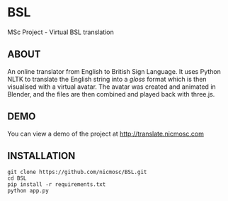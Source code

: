 # BSL
MSc Project - Virtual BSL translation

## ABOUT 
An online translator from English to British Sign Language. It uses Python NLTK to translate the English string into a _gloss_ format which is then visualised with a virtual avatar. The avatar was created and animated in Blender, and the files are then combined and played back with three.js.

## DEMO

You can view a demo of the project at http://translate.nicmosc.com

## INSTALLATION
```
git clone https://github.com/nicmosc/BSL.git
cd BSL
pip install -r requirements.txt
python app.py
```
